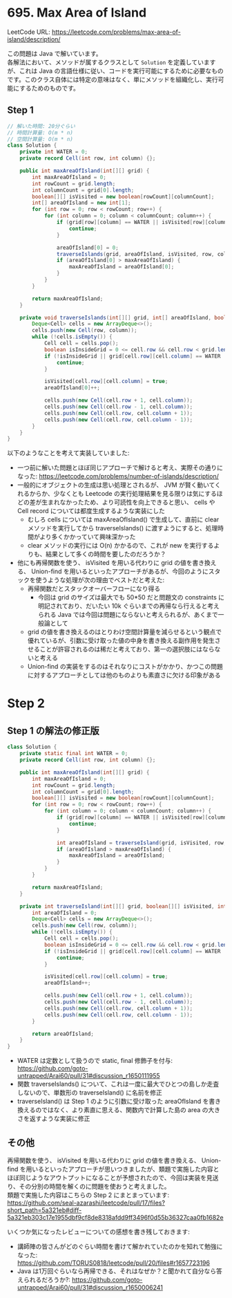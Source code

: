 # 695. Max Area of Island

LeetCode URL: https://leetcode.com/problems/max-area-of-island/description/

この問題は Java で解いています。  
各解法において、メソッドが属するクラスとして `Solution` を定義していますが、これは Java の言語仕様に従い、コードを実行可能にするために必要なものです。このクラス自体には特定の意味はなく、単にメソッドを組織化し、実行可能にするためのものです。

## Step 1

```java
// 解いた時間: 20分ぐらい
// 時間計算量: O(m * n)
// 空間計算量: O(m * n)
class Solution {
    private int WATER = 0;
    private record Cell(int row, int column) {};

    public int maxAreaOfIsland(int[][] grid) {
        int maxAreaOfIsland = 0;
        int rowCount = grid.length;
        int columnCount = grid[0].length;
        boolean[][] isVisited = new boolean[rowCount][columnCount];
        int[] areaOfIsland = new int[1];
        for (int row = 0; row < rowCount; row++) {
            for (int column = 0; column < columnCount; column++) {
                if (grid[row][column] == WATER || isVisited[row][column]) {
                    continue;
                }

                areaOfIsland[0] = 0;
                traverseIslands(grid, areaOfIsland, isVisited, row, column);
                if (areaOfIsland[0] > maxAreaOfIsland) {
                    maxAreaOfIsland = areaOfIsland[0];
                }
            }
        }

        return maxAreaOfIsland;
    }

    private void traverseIslands(int[][] grid, int[] areaOfIsland, boolean[][] isVisited, int row, int column) {
        Deque<Cell> cells = new ArrayDeque<>();
        cells.push(new Cell(row, column));
        while (!cells.isEmpty()) {
            Cell cell = cells.pop();
            boolean isInsideGrid = 0 <= cell.row && cell.row < grid.length && 0 <= cell.column && cell.column < grid[0].length;
            if (!isInsideGrid || grid[cell.row][cell.column] == WATER || isVisited[cell.row][cell.column]) {
                continue;
            }

            isVisited[cell.row][cell.column] = true;
            areaOfIsland[0]++;

            cells.push(new Cell(cell.row + 1, cell.column));
            cells.push(new Cell(cell.row - 1, cell.column));
            cells.push(new Cell(cell.row, cell.column + 1));
            cells.push(new Cell(cell.row, cell.column - 1));
        }
    }
}
```

以下のようなことを考えて実装していました:

- 一つ前に解いた問題とほぼ同じアプローチで解けると考え、実際その通りになった: https://leetcode.com/problems/number-of-islands/description/
- 一般的にオブジェクトの生成は思い処理とされるが、 JVM が賢く動いてくれるからか、少なくとも Leetcode の実行処理結果を見る限りは気にするほどの差が生まれなかったため、より可読性を向上できると思い、 cells や Cell record については都度生成するような実装にした
    - むしろ cells については maxAreaOfIsland() で生成して、直前に clear メソッドを実行してから traverseIslands() に渡すようにすると、処理時間がより多くかかっていて興味深かった
    - clear メソッドの実行には O(n) かかるので、これが new を実行するよりも、結果として多くの時間を要したのだろうか？
- 他にも再帰関数を使う、 isVisited を用いる代わりに grid の値を書き換える、 Union-find を用いるといったアプローチがあるが、今回のようにスタックを使うような処理が次の理由でベストだと考えた:
    - 再帰関数だとスタックオーバーフローになり得る
        - 今回は grid のサイズは最大でも 50*50 だと問題文の constraints に明記されており、だいたい 10k ぐらいまでの再帰なら行えると考えられる Java では今回は問題にならないと考えられるが、あくまで一般論として
    - grid の値を書き換えるのはとりわけ空間計算量を減らせるという観点で優れているが、引数に受け取った値の中身を書き換える副作用を発生させることが許容されるのは稀だと考えており、第一の選択肢にはならないと考える
    - Union-find の実装をするのはそれなりにコストがかかり、かつこの問題に対するアプローチとしては他のものよりも素直さに欠ける印象がある

# Step 2

## Step 1 の解法の修正版

```java
class Solution {
    private static final int WATER = 0;
    private record Cell(int row, int column) {};

    public int maxAreaOfIsland(int[][] grid) {
        int maxAreaOfIsland = 0;
        int rowCount = grid.length;
        int columnCount = grid[0].length;
        boolean[][] isVisited = new boolean[rowCount][columnCount];
        for (int row = 0; row < rowCount; row++) {
            for (int column = 0; column < columnCount; column++) {
                if (grid[row][column] == WATER || isVisited[row][column]) {
                    continue;
                }

                int areaOfIsland = traverseIsland(grid, isVisited, row, column);
                if (areaOfIsland > maxAreaOfIsland) {
                    maxAreaOfIsland = areaOfIsland;
                }
            }
        }

        return maxAreaOfIsland;
    }

    private int traverseIsland(int[][] grid, boolean[][] isVisited, int row, int column) {
        int areaOfIsland = 0;
        Deque<Cell> cells = new ArrayDeque<>();
        cells.push(new Cell(row, column));
        while (!cells.isEmpty()) {
            Cell cell = cells.pop();
            boolean isInsideGrid = 0 <= cell.row && cell.row < grid.length && 0 <= cell.column && cell.column < grid[0].length;
            if (!isInsideGrid || grid[cell.row][cell.column] == WATER || isVisited[cell.row][cell.column]) {
                continue;
            }

            isVisited[cell.row][cell.column] = true;
            areaOfIsland++;

            cells.push(new Cell(cell.row + 1, cell.column));
            cells.push(new Cell(cell.row - 1, cell.column));
            cells.push(new Cell(cell.row, cell.column + 1));
            cells.push(new Cell(cell.row, cell.column - 1));
        }

        return areaOfIsland;
    }
}
```

- WATER は定数として扱うので static, final 修飾子を付与: https://github.com/goto-untrapped/Arai60/pull/31#discussion_r1650111955
- 関数 traverseIslands() について、これは一度に最大でひとつの島しか走査しないので、単数形の traverseIsland() に名前を修正
- traverseIsland() は Step 1 のように引数に受け取った areaOfIsland を書き換えるのではなく、より素直に思える、関数内で計算した島の area の大きさを返すような実装に修正

## その他

再帰関数を使う、 isVisited を用いる代わりに grid の値を書き換える、 Union-find を用いるといったアプローチが思いつきましたが、類題で実施した内容とほぼ同じようなアウトプットになることが予想されたので、今回は実装を見送り、その分別の時間を解くのに問題を使おうと考えました。  
類題で実施した内容はこちらの Step 2 にまとまっています: https://github.com/seal-azarashi/leetcode/pull/17/files?short_path=5a321eb#diff-5a321eb303c17e1955dbf9cf8de8318afdd9ff3496f0d55b36327caa0fb1682e

いくつか気になったレビューについての感想を書き残しておきます:

- 講師陣の皆さんがどのぐらい時間を書けて解かれていたのかを知れて勉強になった: https://github.com/TORUS0818/leetcode/pull/20/files#r1657723196
- Java は1万回ぐらいなら再帰できる、それはなぜか？と聞かれて自分なら答えられるだろうか?: https://github.com/goto-untrapped/Arai60/pull/31#discussion_r1650006241
